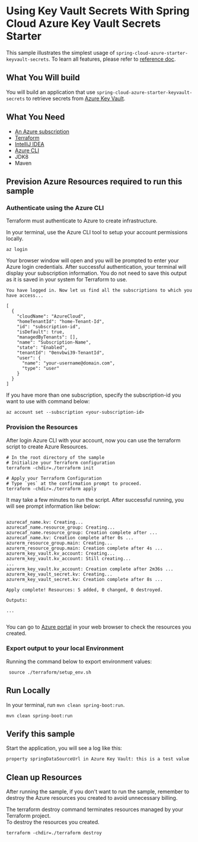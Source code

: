 # Using Key Vault Secrets With Spring Cloud Azure Key Vault Secrets Starter

This sample illustrates the simplest usage of `spring-cloud-azure-starter-keyvault-secrets`. 
To learn all features, please refer to [reference doc](https://microsoft.github.io/spring-cloud-azure/docs/current/reference/html/index.html#secret-management).

## What You Will build

You will build an application that use `spring-cloud-azure-starter-keyvault-secrets` to retrieve secrets from [Azure Key Vault](https://azure.microsoft.com/services/key-vault/).

## What You Need

- [An Azure subscription](https://azure.microsoft.com/free/)
- [Terraform](https://www.terraform.io/)
- [IntelliJ IDEA](https://www.jetbrains.com/idea/download/#section=mac)
- [Azure CLI](https://docs.microsoft.com/cli/azure/install-azure-cli)
- JDK8
- Maven

## Prevision Azure Resources required to run this sample

### Authenticate using the Azure CLI
Terraform must authenticate to Azure to create infrastructure.

In your terminal, use the Azure CLI tool to setup your account permissions locally.

```shell
az login
```

Your browser window will open and you will be prompted to enter your Azure login credentials. After successful authentication, your terminal will display your subscription information. You do not need to save this output as it is saved in your system for Terraform to use.

```shell
You have logged in. Now let us find all the subscriptions to which you have access...

[
  {
    "cloudName": "AzureCloud",
    "homeTenantId": "home-Tenant-Id",
    "id": "subscription-id",
    "isDefault": true,
    "managedByTenants": [],
    "name": "Subscription-Name",
    "state": "Enabled",
    "tenantId": "0envbwi39-TenantId",
    "user": {
      "name": "your-username@domain.com",
      "type": "user"
    }
  }
]
```

If you have more than one subscription, specify the subscription-id you want to use with command below:
```shell
az account set --subscription <your-subscription-id>
```

### Provision the Resources

After login Azure CLI with your account, now you can use the terraform script to create Azure Resources.

```shell
# In the root directory of the sample
# Initialize your Terraform configuration
terraform -chdir=./terraform init

# Apply your Terraform Configuration
# Type `yes` at the confirmation prompt to proceed.
terraform -chdir=./terraform apply

```


It may take a few minutes to run the script. After successful running, you will see prompt information like below:

```shell

azurecaf_name.kv: Creating...
azurecaf_name.resource_group: Creating...
azurecaf_name.resource_group: Creation complete after ...
azurecaf_name.kv: Creation complete after 0s ...
azurerm_resource_group.main: Creating...
azurerm_resource_group.main: Creation complete after 4s ...
azurerm_key_vault.kv_account: Creating...
azurerm_key_vault.kv_account: Still creating... 
...
azurerm_key_vault.kv_account: Creation complete after 2m36s ...
azurerm_key_vault_secret.kv: Creating...
azurerm_key_vault_secret.kv: Creation complete after 8s ...

Apply complete! Resources: 5 added, 0 changed, 0 destroyed.

Outputs:

...


```

You can go to [Azure portal](https://ms.portal.azure.com/) in your web browser to check the resources you created.

### Export output to your local Environment
Running the command below to export environment values:

```shell
 source ./terraform/setup_env.sh
```

## Run Locally

In your terminal, run `mvn clean spring-boot:run`.


```shell
mvn clean spring-boot:run
```

## Verify this sample

Start the application, you will see a log like this:

```text
property springDataSourceUrl in Azure Key Vault: this is a test value
```


## Clean up Resources
After running the sample, if you don't want to run the sample, remember to destroy the Azure resources you created to avoid unnecessary billing.

The terraform destroy command terminates resources managed by your Terraform project.   
To destroy the resources you created.

```shell
terraform -chdir=./terraform destroy
```
